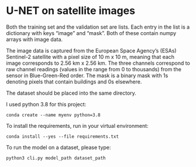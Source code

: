 # U-NET on satellite images

Both the training set and the validation set are lists. Each entry in the list is a dictionary with keys “image” and “mask”. Both of these contain numpy arrays with image data.

The image data is captured from the European Space Agency’s (ESAs) Sentinel-2 satellite with a pixel size of 10 m x 10 m, meaning that each image corresponds to 2.56 km x 2.56 km. The three channels correspond to raw channel readings (values in the range from 0 to thousands) from the sensor in Blue-Green-Red order.
The mask is a binary mask with 1s denoting pixels that contain buildings and 0s elsewhere.

The dataset should be placed into the same directory.

I used python 3.8 for this project:

`conda create --name myenv python=3.8`

To install the requirements, run in your virtual environment:

`conda install --yes --file requirements.txt`

To run the model on a dataset, please type:

`python3 cli.py model_path dataset_path`
